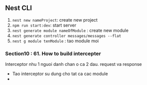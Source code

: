 ## Nest CLI

1. `nest new nameProject`: create new project
2. `npm run start:dev`: start server 
3. `nest generate module nameOfModule` : create new module
4. `nest generate controller messages/messages --flat`
5. `nest g module tenModule` : tao module moi


### Section10 : 61. How to build intercepter
Interceptor nhu 1 nguoi danh chan o ca 2 dau. request va response
- Tao interceptor su dung cho tat ca cac module
- 
